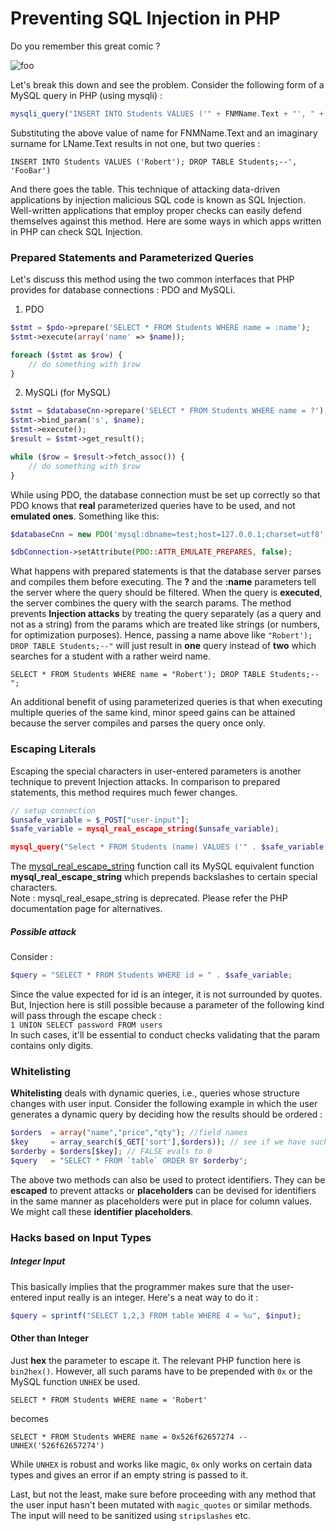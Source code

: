 # Preventing SQL Injection in PHP

Do you remember this great comic ?  

![foo](https://imgs.xkcd.com/comics/exploits_of_a_mom.png "Her daughter is named Help I'm trapped in a driver's license factory")

Let's break this down and see the problem. Consider the following form of a MySQL query in PHP (using mysqli) : 
```php
mysqli_query("INSERT INTO Students VALUES ('" + FNMName.Text + "', " + LName.Text + ")";
```
Substituting the above value of name for FNMName.Text and an imaginary surname for LName.Text results in not one, but two queries : 
```mysql
INSERT INTO Students VALUES ('Robert'); DROP TABLE Students;--', 'FooBar')
```
And there goes the table. This technique of attacking data-driven applications by injection malicious SQL code is known as SQL Injection. Well-written applications that employ proper checks can easily defend themselves against this method. Here are some ways in which apps written in PHP can check SQL Injection.

### Prepared Statements and Parameterized Queries
Let's discuss this method using the two common interfaces that PHP provides for database connections : PDO and MySQLi.
1. PDO  
```php
$stmt = $pdo->prepare('SELECT * FROM Students WHERE name = :name');
$stmt->execute(array('name' => $name));

foreach ($stmt as $row) {
    // do something with $row
}
```
2. MySQLi (for MySQL)
```php
$stmt = $databaseCnn->prepare('SELECT * FROM Students WHERE name = ?');
$stmt->bind_param('s', $name);
$stmt->execute();
$result = $stmt->get_result();

while ($row = $result->fetch_assoc()) {
    // do something with $row
}
```

While using PDO, the database connection must be set up correctly so that PDO knows that **real** parameterized queries have to be used, and not **emulated ones**. Something like this: 
```php
$databaseCnn = new PDO('mysql:dbname=test;host=127.0.0.1;charset=utf8', 'uname', 'passwd');

$dbConnection->setAttribute(PDO::ATTR_EMULATE_PREPARES, false);
```

What happens with prepared statements is that the database server parses and compiles them before executing. The **?** and the **:name** parameters tell the server where the query should be filtered. When the query is **executed**, the server combines the query with the search params. The method prevents **Injection attacks** by treating the query separately (as a query and not as a string) from the params which are treated like strings (or numbers, for optimization purposes). Hence, passing a name above like `"Robert'); DROP TABLE Students;--"` will just result in **one** query instead of **two** which searches for a student with a rather weird name.
```mysql
SELECT * FROM Students WHERE name = "Robert'); DROP TABLE Students;--";
```
An additional benefit of using parameterized queries is that when executing multiple queries of the same kind, minor speed gains can be attained because the server compiles and parses the query once only.

### Escaping Literals
Escaping the special characters in user-entered parameters is another technique to prevent Injection attacks. In comparison to prepared statements, this method requires much fewer changes.
```php
// setup connection
$unsafe_variable = $_POST["user-input"];
$safe_variable = mysql_real_escape_string($unsafe_variable);

mysql_query("Select * FROM Students (name) VALUES ('" . $safe_variable . "')");
```
The [mysql_real_escape_string](http://php.net/manual/en/function.mysql-real-escape-string.php) function call its MySQL equivalent function **mysql_real_escape_string** which prepends backslashes to certain special characters.  
Note : mysql_real_esape_string is deprecated. Please refer the PHP documentation page for alternatives.

##### Possible attack
Consider : 
```php
$query = "SELECT * FROM Students WHERE id = " . $safe_variable;
```
Since the value expected for id is an integer, it is not surrounded by quotes. But, Injection here is still possible because a parameter of the following kind will pass through the escape check :  
`1 UNION SELECT password FROM users`  
In such cases, it'll be essential to conduct checks validating that the param contains only digits.

### Whitelisting
**Whitelisting** deals with dynamic queries, i.e., queries whose structure changes with user input. Consider the following example in which the user generates a dynamic query by deciding how the results should be ordered : 
```php
$orders  = array("name","price","qty"); //field names
$key     = array_search($_GET['sort'],$orders)); // see if we have such a name; 
$orderby = $orders[$key]; // FALSE evals to 0
$query   = "SELECT * FROM `table` ORDER BY $orderby"; 
```

The above two methods can also be used to protect identifiers. They can be **escaped** to prevent attacks or **placeholders** can be devised for identifiers in the same manner as placeholders were put in place for column values. We might call these **identifier placeholders**.

### Hacks based on Input Types
##### Integer Input
This basically implies that the programmer makes sure that the user-entered input really is an integer. Here's a neat way to do it : 
```php
$query = sprintf("SELECT 1,2,3 FROM table WHERE 4 = %u", $input);
```

#### Other than Integer
Just **hex** the parameter to escape it. The relevant PHP function here is `bin2hex()`. However, all such params have to be prepended with `0x` or the MySQL function `UNHEX` be used.
```mysql
SELECT * FROM Students WHERE name = 'Robert'
```
becomes
```mysql
SELECT * FROM Students WHERE name = 0x526f62657274 -- UNHEX('526f62657274')
```
While `UNHEX` is robust and works like magic, `0x` only works on certain data types and gives an error if an empty string is passed to it.

Last, but not the least, make sure before proceeding with any method that the user input hasn't been mutated with `magic_quotes` or similar methods. The input will need to be sanitized using `stripslashes` etc.